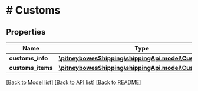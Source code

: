 # # Customs

## Properties

Name | Type | Description | Notes
------------ | ------------- | ------------- | -------------
**customs_info** | [**\pitneybowesShipping\shippingApi.model\CustomsInfo**](CustomsInfo.md) |  | [optional] 
**customs_items** | [**\pitneybowesShipping\shippingApi.model\CustomsItem[]**](CustomsItem.md) |  | [optional] 

[[Back to Model list]](../../README.md#documentation-for-models) [[Back to API list]](../../README.md#documentation-for-api-endpoints) [[Back to README]](../../README.md)


